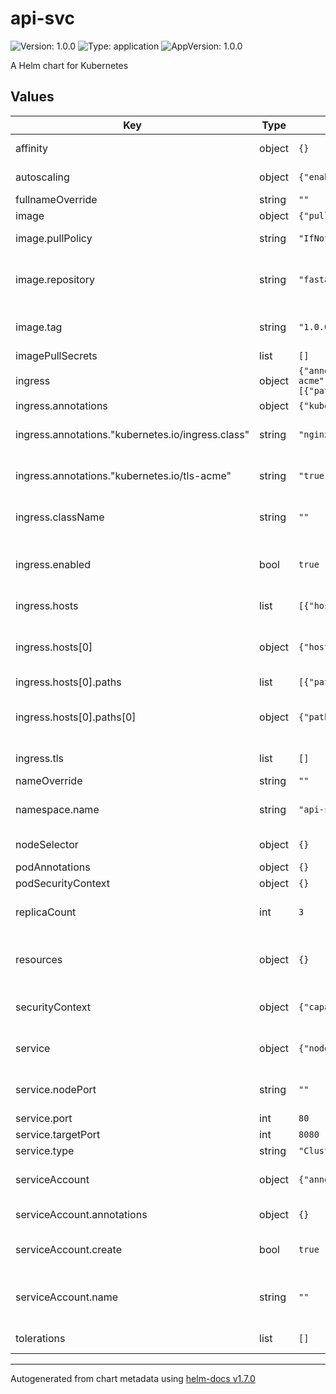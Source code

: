 # api-svc

![Version: 1.0.0](https://img.shields.io/badge/Version-1.0.0-informational?style=flat-square) ![Type: application](https://img.shields.io/badge/Type-application-informational?style=flat-square) ![AppVersion: 1.0.0](https://img.shields.io/badge/AppVersion-1.0.0-informational?style=flat-square)

A Helm chart for Kubernetes

## Values

| Key | Type | Default | Description |
|-----|------|---------|-------------|
| affinity | object | `{}` | affinity block for fine grained control |
| autoscaling | object | `{"enabled":false,"maxReplicas":100,"minReplicas":1,"targetCPUUtilizationPercentage":80}` | autoscaling for pods, defaulted to false |
| fullnameOverride | string | `""` |  |
| image | object | `{"pullPolicy":"IfNotPresent","repository":"fastapi-micro","tag":"1.0.0"}` | image information |
| image.pullPolicy | string | `"IfNotPresent"` | default pullPolicy is IfNotPresent |
| image.repository | string | `"fastapi-micro"` | repository defaults to hub.docker.com using the fastapi-micro image |
| image.tag | string | `"1.0.0"` | Overrides the image tag whose default is the chart appVersion. |
| imagePullSecrets | list | `[]` |  |
| ingress | object | `{"annotations":{"kubernetes.io/ingress.class":"nginx","kubernetes.io/tls-acme":"true"},"className":"","enabled":true,"hosts":[{"host":"api-svc.local","paths":[{"path":"/","pathType":"ImplementationSpecific"}]}],"tls":[]}` | ingress settings |
| ingress.annotations | object | `{"kubernetes.io/ingress.class":"nginx","kubernetes.io/tls-acme":"true"}` | annotations for ingress |
| ingress.annotations."kubernetes.io/ingress.class" | string | `"nginx"` | to be replaced eventually by className |
| ingress.annotations."kubernetes.io/tls-acme" | string | `"true"` | sets the tls-acme notation, defaults to true |
| ingress.className | string | `""` | className of the ingress controller (nginx) |
| ingress.enabled | bool | `true` | whether or not to enable ingress - requires an ingress controller to be setup |
| ingress.hosts | list | `[{"host":"api-svc.local","paths":[{"path":"/","pathType":"ImplementationSpecific"}]}]` | hosts to setup for ingress |
| ingress.hosts[0] | object | `{"host":"api-svc.local","paths":[{"path":"/","pathType":"ImplementationSpecific"}]}` | default to api-svc.local for local development (requires /etc/hosts change) |
| ingress.hosts[0].paths | list | `[{"path":"/","pathType":"ImplementationSpecific"}]` | paths block for ingress |
| ingress.hosts[0].paths[0] | object | `{"path":"/","pathType":"ImplementationSpecific"}` | default to root context path and ImplementationSpecific pathType |
| ingress.tls | list | `[]` | tls settings for secrets contains certificates |
| nameOverride | string | `""` |  |
| namespace.name | string | `"api-svc"` | namespace name to create on deployment: defaults to `api-svc` |
| nodeSelector | object | `{}` | nodeSelector block for fine grained control |
| podAnnotations | object | `{}` |  |
| podSecurityContext | object | `{}` |  |
| replicaCount | int | `3` | replicate count of pods, defaulted to 3 for scalability |
| resources | object | `{}` | resources block, recommendation is to no specify default resources |
| securityContext | object | `{"capabilities":{"drop":["ALL"]}}` | default securityContext set to drop all capabilities |
| service | object | `{"nodePort":"","port":80,"targetPort":8080,"type":"ClusterIP"}` | default http service hits port 80 at the service to port 8080 of the pod |
| service.nodePort | string | `""` | nodePort specification if type: NodePort for development |
| service.port | int | `80` | port for the service |
| service.targetPort | int | `8080` | port for the pod |
| service.type | string | `"ClusterIP"` | default type ClusterIP |
| serviceAccount | object | `{"annotations":{},"create":true,"name":""}` | serviceAccount setup. Defaults set here are fine for this exercise. |
| serviceAccount.annotations | object | `{}` | Annotations to add to the service account |
| serviceAccount.create | bool | `true` | Specifies whether a service account should be created |
| serviceAccount.name | string | `""` | If not set and create is true, a name is generated using the fullname template |
| tolerations | list | `[]` | tolerations block for fine grained control |

----------------------------------------------
Autogenerated from chart metadata using [helm-docs v1.7.0](https://github.com/norwoodj/helm-docs/releases/v1.7.0)
